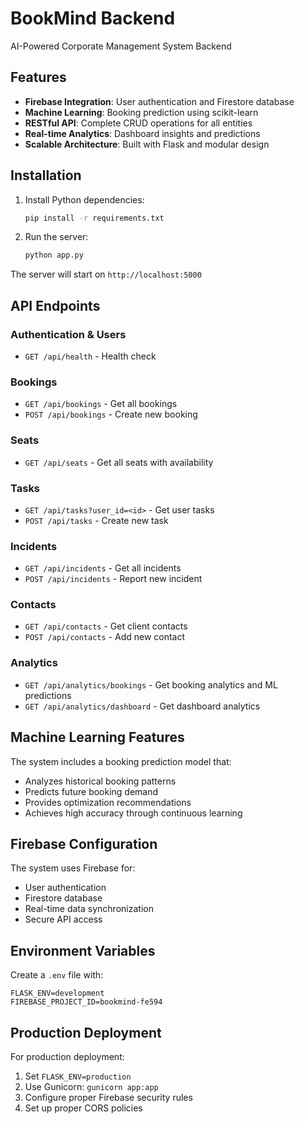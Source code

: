 
# BookMind Backend

AI-Powered Corporate Management System Backend

## Features

- **Firebase Integration**: User authentication and Firestore database
- **Machine Learning**: Booking prediction using scikit-learn
- **RESTful API**: Complete CRUD operations for all entities
- **Real-time Analytics**: Dashboard insights and predictions
- **Scalable Architecture**: Built with Flask and modular design

## Installation

1. Install Python dependencies:
   ```bash
   pip install -r requirements.txt
   ```

2. Run the server:
   ```bash
   python app.py
   ```

The server will start on `http://localhost:5000`

## API Endpoints

### Authentication & Users
- `GET /api/health` - Health check

### Bookings
- `GET /api/bookings` - Get all bookings
- `POST /api/bookings` - Create new booking

### Seats
- `GET /api/seats` - Get all seats with availability

### Tasks
- `GET /api/tasks?user_id=<id>` - Get user tasks
- `POST /api/tasks` - Create new task

### Incidents
- `GET /api/incidents` - Get all incidents
- `POST /api/incidents` - Report new incident

### Contacts
- `GET /api/contacts` - Get client contacts
- `POST /api/contacts` - Add new contact

### Analytics
- `GET /api/analytics/bookings` - Get booking analytics and ML predictions
- `GET /api/analytics/dashboard` - Get dashboard analytics

## Machine Learning Features

The system includes a booking prediction model that:
- Analyzes historical booking patterns
- Predicts future booking demand
- Provides optimization recommendations
- Achieves high accuracy through continuous learning

## Firebase Configuration

The system uses Firebase for:
- User authentication
- Firestore database
- Real-time data synchronization
- Secure API access

## Environment Variables

Create a `.env` file with:
```
FLASK_ENV=development
FIREBASE_PROJECT_ID=bookmind-fe594
```

## Production Deployment

For production deployment:
1. Set `FLASK_ENV=production`
2. Use Gunicorn: `gunicorn app:app`
3. Configure proper Firebase security rules
4. Set up proper CORS policies
